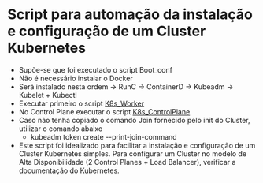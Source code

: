 # Script para automação da instalação e configuração de um Cluster Kubernetes

- Supõe-se que foi executado o script Boot_conf
- Não é necessário instalar o Docker
- Será instalado nesta ordem -> RunC -> ContainerD -> Kubeadm -> Kubelet + Kubectl
- Executar primeiro o script [K8s_Worker](K8s_conf/K8s_Worker_Script.sh)
- No Control Plane executar o script [K8s_ControlPlane](K8s_conf/K8s_ControlPlane_Script.sh)
- Caso não tenha copiado o comando Join fornecido pelo init do Cluster, utilizar o comando abaixo
  - kubeadm token create --print-join-command
- Este script foi idealizado para facilitar a instalação e configuração de um Cluster Kubernetes simples. Para configurar um Cluster no modelo de Alta Disponibilidade (2 Control Planes + Load Balancer), verificar a documentação do Kubernetes.